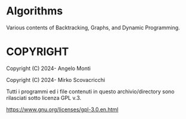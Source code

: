# Algorithms
Various contents of Backtracking, Graphs, and Dynamic Programming.


COPYRIGHT
=========
Copyright (C) 2024-  Angelo Monti
					
Copyright (C) 2024-  Mirko Scovacricchi

Tutti i programmi ed i file contenuti in questo archivio/directory sono rilasciati sotto licenza GPL v.3.

https://www.gnu.org/licenses/gpl-3.0.en.html
